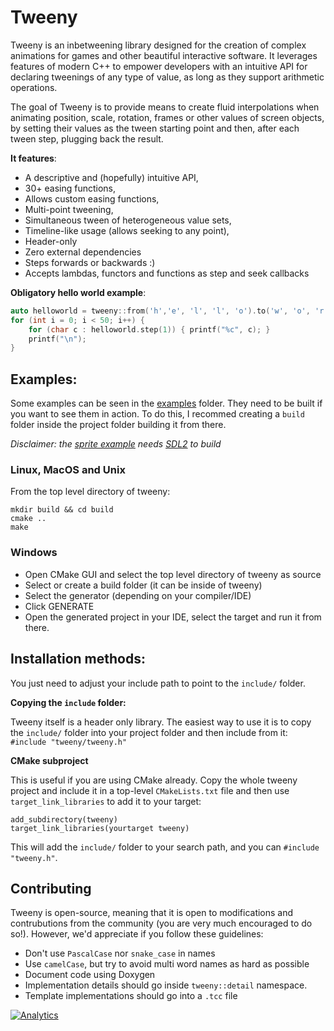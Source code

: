 # Tweeny

Tweeny is an inbetweening library designed for the creation of complex animations for games and other beautiful interactive software. It leverages features of modern C++ to empower developers with an intuitive API for declaring tweenings of any type of value, as long as they support arithmetic operations.

The goal of Tweeny is to provide means to create fluid interpolations when animating position, scale, rotation, frames or other values of screen objects, by setting their values as the tween starting point and then, after each tween step, plugging back the result.

**It features**:

- A descriptive and (hopefully) intuitive API,
- 30+ easing functions,
- Allows custom easing functions,
- Multi-point tweening,
- Simultaneous tween of heterogeneous value sets,
- Timeline-like usage (allows seeking to any point),
- Header-only
- Zero external dependencies
- Steps forwards or backwards :)
- Accepts lambdas, functors and functions as step and seek callbacks

**Obligatory hello world example**:

```cpp
auto helloworld = tweeny::from('h','e', 'l', 'l', 'o').to('w', 'o', 'r', 'l', 'd').during(50);
for (int i = 0; i < 50; i++) {
    for (char c : helloworld.step(1)) { printf("%c", c); }
    printf("\n");
}
```

## Examples:

Some examples can be seen in the [examples](https://github.com/mobius3/tweeny/tree/master/examples) folder. They need to be built if you want to see them in action. To do this, I recommed creating a `build` folder inside the project folder building it from there.

*Disclaimer: the [sprite example](https://github.com/mobius3/tweeny/tree/master/examples) needs [SDL2](http://libsdl.org/) to build*

### Linux, MacOS and Unix

From the top level directory of tweeny: 

    mkdir build && cd build
    cmake ..
    make
    
### Windows

- Open CMake GUI and select the top level directory of tweeny as source
- Select or create a build folder (it can be inside of tweeny)
- Select the generator (depending on your compiler/IDE)
- Click GENERATE
- Open the generated project in your IDE, select the target and run it from there.
    

## Installation methods:

You just need to adjust your include path to point to the `include/` folder.

**Copying the `include` folder:**

Tweeny itself is a header only library. The easiest way to use it is to copy the `include/` folder into your project folder and then include from it: `#include "tweeny/tweeny.h"`

**CMake subproject**

This is useful if you are using CMake already. Copy the whole tweeny project and include it in a top-level `CMakeLists.txt` file and then use `target_link_libraries` to add it to your target:

```
add_subdirectory(tweeny)
target_link_libraries(yourtarget tweeny)
```
This will add the `include/` folder to your search path, and you can `#include "tweeny.h"`.

## Contributing

Tweeny is open-source, meaning that it is open to modifications and contrubutions from the community (you are very much encouraged to do so!). However, we'd appreciate if you follow these guidelines:

- Don't use `PascalCase` nor `snake_case` in names
- Use `camelCase`, but try to avoid multi word names as hard as possible
- Document code using Doxygen
- Implementation details should go inside `tweeny::detail` namespace.
- Template implementations should go into a `.tcc` file

[![Analytics](https://ga-beacon.appspot.com/UA-109934679-1/tweeny-readme?useReferer&flat-gif)](https://github.com/mobius3/tweeny)
